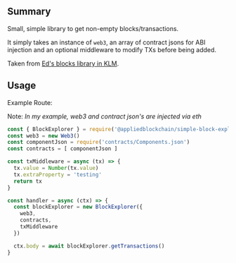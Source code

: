 ## Summary

Small, simple library to get non-empty blocks/transactions.

It simply takes an instance of `web3`, an array of contract jsons for ABI injection and an optional middleware to modify TXs before being added.

Taken from [Ed's blocks library in KLM](https://github.com/appliedblockchain/klm-app/blob/master/helpers/blocks.js).

## Usage

Example Route:

Note: *In my example, web3 and contract json's are injected via eth*

```js
const { BlockExplorer } = require('@appliedblockchain/simple-block-explorer')
const web3 = new Web3()
const componentJson = require('contracts/Components.json')
const contracts = [ componentJson ]

const txMiddleware = async (tx) => {
  tx.value = Number(tx.value)
  tx.extraProperty = 'testing'
  return tx
}

const handler = async (ctx) => {
  const blockExplorer = new BlockExplorer({
    web3,
    contracts,
    txMiddleware
  })

  ctx.body = await blockExplorer.getTransactions()
}
```
